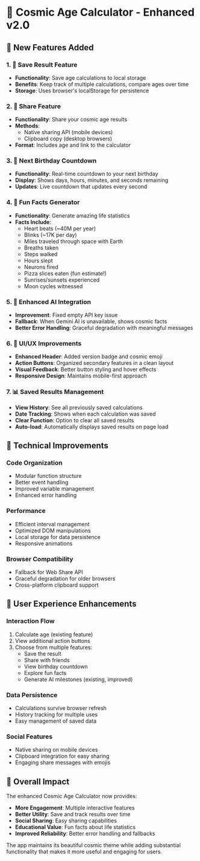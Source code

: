# 🌟 Cosmic Age Calculator - Enhanced v2.0

## 🚀 New Features Added

### 1. 💾 Save Result Feature
- **Functionality**: Save age calculations to local storage
- **Benefits**: Keep track of multiple calculations, compare ages over time
- **Storage**: Uses browser's localStorage for persistence

### 2. 📱 Share Feature
- **Functionality**: Share your cosmic age results
- **Methods**: 
  - Native sharing API (mobile devices)
  - Clipboard copy (desktop browsers)
- **Format**: Includes age and link to the calculator

### 3. 🎂 Next Birthday Countdown
- **Functionality**: Real-time countdown to your next birthday
- **Display**: Shows days, hours, minutes, and seconds remaining
- **Updates**: Live countdown that updates every second

### 4. 🎯 Fun Facts Generator
- **Functionality**: Generate amazing life statistics
- **Facts Include**:
  - Heart beats (~40M per year)
  - Blinks (~17K per day)
  - Miles traveled through space with Earth
  - Breaths taken
  - Steps walked
  - Hours slept
  - Neurons fired
  - Pizza slices eaten (fun estimate!)
  - Sunrises/sunsets experienced
  - Moon cycles witnessed

### 5. 🤖 Enhanced AI Integration
- **Improvement**: Fixed empty API key issue
- **Fallback**: When Gemini AI is unavailable, shows cosmic facts
- **Better Error Handling**: Graceful degradation with meaningful messages

### 6. 🎨 UI/UX Improvements
- **Enhanced Header**: Added version badge and cosmic emoji
- **Action Buttons**: Organized secondary features in a clean layout
- **Visual Feedback**: Better button styling and hover effects
- **Responsive Design**: Maintains mobile-first approach

### 7. 📊 Saved Results Management
- **View History**: See all previously saved calculations
- **Date Tracking**: Shows when each calculation was saved
- **Clear Function**: Option to clear all saved results
- **Auto-load**: Automatically displays saved results on page load

## 🔧 Technical Improvements

### Code Organization
- Modular function structure
- Better event handling
- Improved variable management
- Enhanced error handling

### Performance
- Efficient interval management
- Optimized DOM manipulations
- Local storage for data persistence
- Responsive animations

### Browser Compatibility
- Fallback for Web Share API
- Graceful degradation for older browsers
- Cross-platform clipboard support

## 📱 User Experience Enhancements

### Interaction Flow
1. Calculate age (existing feature)
2. View additional action buttons
3. Choose from multiple features:
   - Save the result
   - Share with friends
   - View birthday countdown
   - Explore fun facts
   - Generate AI milestones (existing, improved)

### Data Persistence
- Calculations survive browser refresh
- History tracking for multiple uses
- Easy management of saved data

### Social Features
- Native sharing on mobile devices
- Clipboard integration for easy sharing
- Engaging share messages with emojis

## 🌟 Overall Impact

The enhanced Cosmic Age Calculator now provides:
- **More Engagement**: Multiple interactive features
- **Better Utility**: Save and track results over time
- **Social Sharing**: Easy sharing capabilities
- **Educational Value**: Fun facts about life statistics
- **Improved Reliability**: Better error handling and fallbacks

The app maintains its beautiful cosmic theme while adding substantial functionality that makes it more useful and engaging for users.
